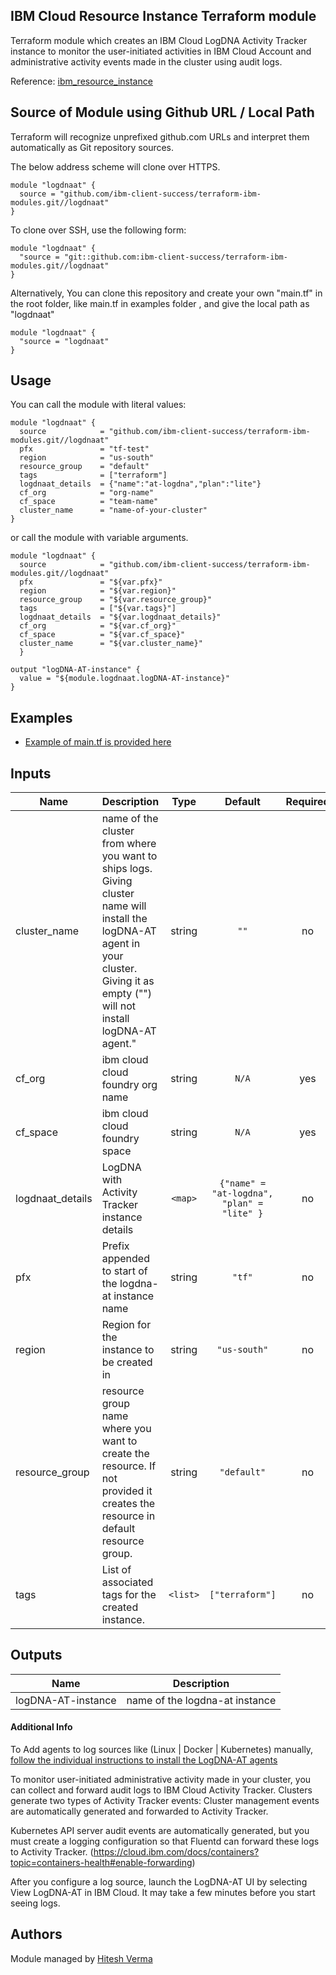 ## IBM Cloud Resource Instance Terraform module

Terraform module which creates an IBM Cloud LogDNA Activity Tracker instance to monitor the user-initiated activities in IBM Cloud Account and administrative activity events made in the cluster using audit logs.

Reference: [ibm_resource_instance](https://ibm-cloud.github.io/tf-ibm-docs/v0.17.0/r/resource_instance.html)

## Source of Module using Github URL / Local Path

Terraform will recognize unprefixed github.com URLs and interpret them automatically as Git repository sources.

The below address scheme will clone over HTTPS.

```hcl
module "logdnaat" {
  source = "github.com/ibm-client-success/terraform-ibm-modules.git//logdnaat"
}
```

To clone over SSH, use the following form:

```hcl
module "logdnaat" {
  "source = "git::github.com:ibm-client-success/terraform-ibm-modules.git//logdnaat"
}
```

Alternatively, You can clone this repository and create your own "main.tf" in the root folder, like main.tf in examples folder , and give the local path as "logdnaat" 

```hcl
module "logdnaat" {
  "source = "logdnaat"
}
```

## Usage

You can call the module with literal values:

```hcl
module "logdnaat" {
  source            = "github.com/ibm-client-success/terraform-ibm-modules.git//logdnaat"
  pfx               = "tf-test"
  region            = "us-south"
  resource_group    = "default"
  tags              = ["terraform"]
  logdnaat_details  = {"name":"at-logdna","plan":"lite"}
  cf_org            = "org-name"
  cf_space          = "team-name"
  cluster_name      = "name-of-your-cluster"
}
```

or call the module with variable arguments.

```hcl
module "logdnaat" {
  source            = "github.com/ibm-client-success/terraform-ibm-modules.git//logdnaat"
  pfx               = "${var.pfx}"
  region            = "${var.region}"
  resource_group    = "${var.resource_group}"
  tags              = ["${var.tags}"]
  logdnaat_details  = "${var.logdnaat_details}"
  cf_org            = "${var.cf_org}"
  cf_space          = "${var.cf_space}"
  cluster_name      = "${var.cluster_name}"
  }

output "logDNA-AT-instance" {
  value = "${module.logdnaat.logDNA-AT-instance}"
}
```

## Examples

* [Example of main.tf is provided here](../examples/logdnaat/main.tf)

## Inputs

| Name | Description | Type | Default | Required |
|------|-------------|:----:|:-----:|:-----:|
| cluster_name | name of the cluster from where you want to ships logs. Giving cluster name will install the logDNA-AT agent in your cluster. Giving it as empty ("") will not install logDNA-AT agent." | string | `""` | no |
| cf_org |ibm cloud cloud foundry org name | string | `N/A` | yes |
| cf_space |ibm cloud cloud foundry space | string | `N/A` | yes |
| logdnaat_details | LogDNA with Activity Tracker instance details | `<map>` | `{"name" = "at-logdna", "plan" = "lite" }` | no |
| pfx | Prefix appended to start of the logdna-at instance name | string | `"tf"` | no |
| region |  Region for the instance to be created in  | string | `"us-south"` | no |
| resource_group | resource group name where you want to create the resource. If not provided it creates the resource in default resource group. | string | `"default"` | no |
| tags | List of associated tags for the created instance. | `<list>` | `["terraform"]` | no |



## Outputs

| Name | Description |
|------|-------------|
| logDNA-AT-instance | name of the logdna-at instance|


#### Additional Info
To Add agents to log sources like (Linux | Docker | Kubernetes) manually, [follow the individual instructions to install the LogDNA-AT agents](https://cloud.ibm.com/docs/services/Log-Analysis-with-LogDNA?topic=LogDNA-config_agent)

To monitor user-initiated administrative activity made in your cluster, you can collect and forward audit logs to IBM Cloud Activity Tracker. Clusters generate two types of Activity Tracker events:
Cluster management events are automatically generated and forwarded to Activity Tracker.

Kubernetes API server audit events are automatically generated, but you must create a logging configuration so that Fluentd can forward these logs to Activity Tracker.
(https://cloud.ibm.com/docs/containers?topic=containers-health#enable-forwarding)

After you configure a log source, launch the LogDNA-AT UI by selecting View LogDNA-AT in IBM Cloud. It may take a few minutes before you start seeing logs.

## Authors

Module managed by [Hitesh Verma](mailto:hitesh.verma@ibm.com)